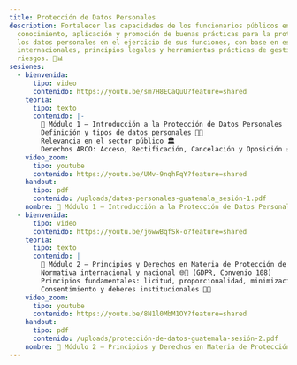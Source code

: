```yaml
---
title: Protección de Datos Personales
description: Fortalecer las capacidades de los funcionarios públicos en el
  conocimiento, aplicación y promoción de buenas prácticas para la protección de
  los datos personales en el ejercicio de sus funciones, con base en estándares
  internacionales, principios legales y herramientas prácticas de gestión de
  riesgos. 🔐📊
sesiones:
  - bienvenida:
      tipo: video
      contenido: https://youtu.be/sm7H8ECaQuU?feature=shared
    teoria:
      tipo: texto
      contenido: |-
        📌 Módulo 1 – Introducción a la Protección de Datos Personales
        Definición y tipos de datos personales 🧾🔐
        Relevancia en el sector público 🏛️
        Derechos ARCO: Acceso, Rectificación, Cancelación y Oposición ✅
    video_zoom:
      tipo: youtube
      contenido: https://youtu.be/UMv-9nqhFqY?feature=shared
    handout:
      tipo: pdf
      contenido: /uploads/datos-personales-guatemala_sesión-1.pdf
    nombre: 📌 Módulo 1 – Introducción a la Protección de Datos Personales
  - bienvenida:
      tipo: video
      contenido: https://youtu.be/j6wwBqfSk-o?feature=shared
    teoria:
      tipo: texto
      contenido: |
        📌 Módulo 2 – Principios y Derechos en Materia de Protección de Datos
        Normativa internacional y nacional 🌐📘 (GDPR, Convenio 108)
        Principios fundamentales: licitud, proporcionalidad, minimización ⚖️
        Consentimiento y deberes institucionales 🤝🏽
    video_zoom:
      tipo: youtube
      contenido: https://youtu.be/8N1l0MbM1OY?feature=shared
    handout:
      tipo: pdf
      contenido: /uploads/protección-de-datos-guatemala-sesión-2.pdf
    nombre: 📌 Módulo 2 – Principios y Derechos en Materia de Protección de Datos
---
```


